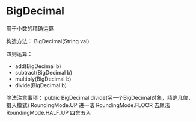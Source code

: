 # BigDecimal
用于小数的精确运算

构造方法： BigDecimal(String val)

四则运算：
* add(BigDecimal b)
* subtract(BigDecimal b)
* multiply(BigDecimal b)
* divide(BigDecimal b)

除法注意事项：
public BigDecimal divide(另一个BigDecimal对象，精确几位，摄入模式)
        RoundingMode.UP  进一法
        RoundingMode.FLOOR  去尾法
        RoundingMode.HALF_UP  四舍五入